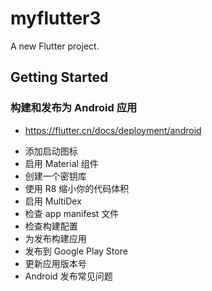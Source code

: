 # myflutter3

A new Flutter project.

## Getting Started
### 构建和发布为 Android 应用
- https://flutter.cn/docs/deployment/android

* 添加启动图标
* 启用 Material 组件
* 创建一个密钥库
* 使用 R8 缩小你的代码体积
* 启用 MultiDex
* 检查 app manifest 文件
* 检查构建配置
* 为发布构建应用
* 发布到 Google Play Store
* 更新应用版本号
* Android 发布常见问题

